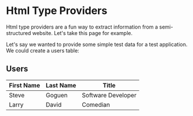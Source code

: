 # Html Type Providers

Html type providers are a fun way to extract information from a semi-structured website.  Let's take this page for example.

Let's say we wanted to provide some simple test data for a test application.  We could create a users table:

## Users

First Name | Last Name | Title
-----------|-----------|-------
Steve      | Goguen    | Software Developer
Larry      | David     | Comedian
